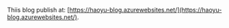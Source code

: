 
Thiis blog publish at: [https://haoyu-blog.azurewebsites.net/](https://haoyu-blog.azurewebsites.net/).

